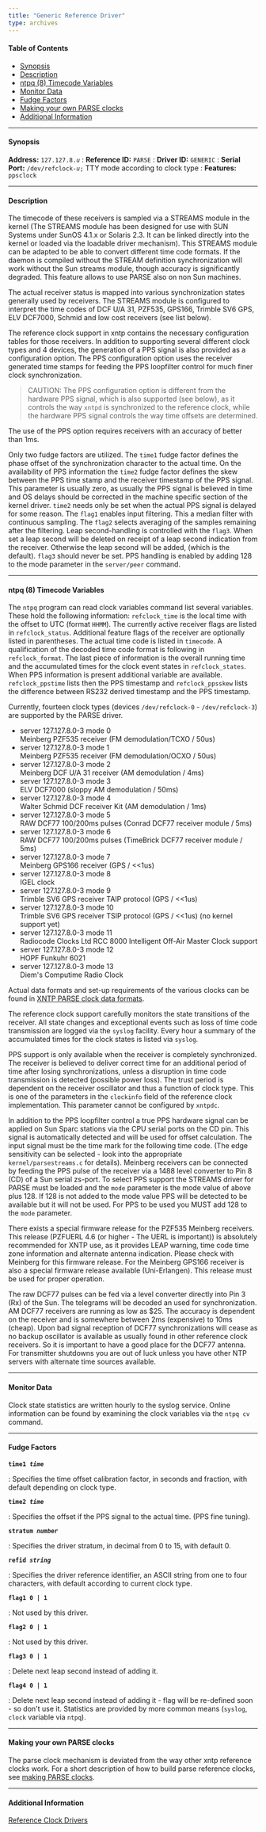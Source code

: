 ```yaml
---
title: "Generic Reference Driver"
type: archives
---
```


#### Table of Contents

*   [Synopsis](/archives/3-5.93e/driver8/#synopsis)
*   [Description](/archives/3-5.93e/driver8/#description)
*   [ntpq (8) Timecode Variables](/archives/3-5.93e/driver8/#ntpq-8-timecode-variables)
*   [Monitor Data](/archives/3-5.93e/driver8/#monitor-data)
*   [Fudge Factors](/archives/3-5.93e/driver8/#fudge-factors)
*   [Making your own PARSE clocks](/archives/3-5.93e/driver8/#making-your-own-parse-clocks)
*   [Additional Information](/archives/3-5.93e/driver8/#additional-information)

* * *

#### Synopsis

**Address:** <code>127.127.8._u_</code>
: **Reference ID:** <code>PARSE</code>
: **Driver ID:** <code>GENERIC</code> 
: **Serial Port:** <code>/dev/refclock-_u_;</code> TTY mode according to clock type
: **Features:** <code>ppsclock</code>

* * *

#### Description

The timecode of these receivers is sampled via a STREAMS module in the kernel (The STREAMS module has been designed for use with SUN Systems under SunOS 4.1.x or Solaris 2.3. It can be linked directly into the kernel or loaded via the loadable driver mechanism). This STREAMS module can be adapted to be able to convert different time code formats. If the daemon is compiled without the STREAM definition synchronization will work without the Sun streams module, though accuracy is significantly degraded. This feature allows to use PARSE also on non Sun machines.

The actual receiver status is mapped into various synchronization states generally used by receivers. The STREAMS module is configured to interpret the time codes of DCF U/A 31, PZF535, GPS166, Trimble SV6 GPS, ELV DCF7000, Schmid and low cost receivers (see list below).

The reference clock support in xntp contains the necessary configuration tables for those receivers. In addition to supporting several different clock types and 4 devices, the generation of a PPS signal is also provided as a configuration option. The PPS configuration option uses the receiver generated time stamps for feeding the PPS loopfilter control for much finer clock synchronization.

> CAUTION: The PPS configuration option is different from the hardware PPS signal, which is also supported (see below), as it controls the way <code>xntpd</code> is synchronized to the reference clock, while the hardware PPS signal controls the way time offsets are determined.

The use of the PPS option requires receivers with an accuracy of better than 1ms.

Only two fudge factors are utilized. The <code>time1</code> fudge factor defines the phase offset of the synchronization character to the actual time. On the availability of PPS information the <code>time2</code> fudge factor defines the skew between the PPS time stamp and the receiver timestamp of the PPS signal. This parameter is usually zero, as usually the PPS signal is believed in time and OS delays should be corrected in the machine specific section of the kernel driver. <code>time2</code> needs only be set when the actual PPS signal is delayed for some reason. The <code>flag1</code> enables input filtering. This a median filter with continuous sampling. The <code>flag2</code> selects averaging of the samples remaining after the filtering. Leap second-handling is controlled with the <code>flag3</code>. When set a leap second will be deleted on receipt of a leap second indication from the receiver. Otherwise the leap second will be added, (which is the default). <code>flag3</code> should never be set. PPS handling is enabled by adding 128 to the mode parameter in the <code>server/peer</code> command.

* * *

#### ntpq (8) Timecode Variables 

The <code>ntpq</code> program can read clock variables command list several variables. These hold the following information: <code>refclock_time</code> is the local time with the offset to UTC (format `HHMM`). The currently active receiver flags are listed in <code>refclock_status</code>. Additional feature flags of the receiver are optionally listed in parentheses. The actual time code is listed in <code>timecode</code>. A qualification of the decoded time code format is following in <code>refclock_format</code>. The last piece of information is the overall running time and the accumulated times for the clock event states in <code>refclock_states</code>. When PPS information is present additional variable are available. <code>refclock_ppstime</code> lists then the PPS timestamp and <code>refclock_ppsskew</code> lists the difference between RS232 derived timestamp and the PPS timestamp.

Currently, fourteen clock types (devices <code>/dev/refclock-0</code> - <code>/dev/refclock-3</code>) are supported by the PARSE driver.

*   server 127.127.8.0-3 mode 0  
    Meinberg PZF535 receiver (FM demodulation/TCXO / 50us)
*   server 127.127.8.0-3 mode 1  
    Meinberg PZF535 receiver (FM demodulation/OCXO / 50us)
*   server 127.127.8.0-3 mode 2  
    Meinberg DCF U/A 31 receiver (AM demodulation / 4ms)
*   server 127.127.8.0-3 mode 3  
    ELV DCF7000 (sloppy AM demodulation / 50ms)
*   server 127.127.8.0-3 mode 4  
    Walter Schmid DCF receiver Kit (AM demodulation / 1ms)
*   server 127.127.8.0-3 mode 5  
    RAW DCF77 100/200ms pulses (Conrad DCF77 receiver module / 5ms)
*   server 127.127.8.0-3 mode 6  
    RAW DCF77 100/200ms pulses (TimeBrick DCF77 receiver module / 5ms)
*   server 127.127.8.0-3 mode 7  
    Meinberg GPS166 receiver (GPS / <<1us)
*   server 127.127.8.0-3 mode 8  
    IGEL clock
*   server 127.127.8.0-3 mode 9  
    Trimble SV6 GPS receiver TAIP protocol (GPS / <<1us)
*   server 127.127.8.0-3 mode 10  
    Trimble SV6 GPS receiver TSIP protocol (GPS / <<1us) (no kernel support yet)
*   server 127.127.8.0-3 mode 11  
    Radiocode Clocks Ltd RCC 8000 Intelligent Off-Air Master Clock support
*   server 127.127.8.0-3 mode 12  
    HOPF Funkuhr 6021
*   server 127.127.8.0-3 mode 13  
    Diem's Computime Radio Clock

Actual data formats and set-up requirements of the various clocks can be found in [XNTP PARSE clock data formats](/archives/3-5.93e/parsedata).

The reference clock support carefully monitors the state transitions of the receiver. All state changes and exceptional events such as loss of time code transmission are logged via the <code>syslog</code> facility. Every hour a summary of the accumulated times for the clock states is listed via <code>syslog</code>.

PPS support is only available when the receiver is completely synchronized. The receiver is believed to deliver correct time for an additional period of time after losing synchronizations, unless a disruption in time code transmission is detected (possible power loss). The trust period is dependent on the receiver oscillator and thus a function of clock type. This is one of the parameters in the <code>clockinfo</code> field of the reference clock implementation. This parameter cannot be configured by <code>xntpdc</code>.

In addition to the PPS loopfilter control a true PPS hardware signal can be applied on Sun Sparc stations via the CPU serial ports on the CD pin. This signal is automatically detected and will be used for offset calculation. The input signal must be the time mark for the following time code. (The edge sensitivity can be selected - look into the appropriate <code>kernel/parsestreams.c</code> for details). Meinberg receivers can be connected by feeding the PPS pulse of the receiver via a 1488 level converter to Pin 8 (CD) of a Sun serial zs-port. To select PPS support the STREAMS driver for PARSE must be loaded and the <code>mode</code> parameter is the mode value of above plus 128. If 128 is not added to the mode value PPS will be detected to be available but it will not be used. For PPS to be used you MUST add 128 to the <code>mode</code> parameter.

There exists a special firmware release for the PZF535 Meinberg receivers. This release (PZFUERL 4.6 (or higher - The UERL is important)) is absolutely recommended for XNTP use, as it provides LEAP warning, time code time zone information and alternate antenna indication. Please check with Meinberg for this firmware release. For the Meinberg GPS166 receiver is also a special firmware release available (Uni-Erlangen). This release must be used for proper operation.

The raw DCF77 pulses can be fed via a level converter directly into Pin 3 (Rx) of the Sun. The telegrams will be decoded an used for synchronization. AM DCF77 receivers are running as low as $25. The accuracy is dependent on the receiver and is somewhere between 2ms (expensive) to 10ms (cheap). Upon bad signal reception of DCF77 synchronizations will cease as no backup oscillator is available as usually found in other reference clock receivers. So it is important to have a good place for the DCF77 antenna. For transmitter shutdowns you are out of luck unless you have other NTP servers with alternate time sources available.

* * *

#### Monitor Data

Clock state statistics are written hourly to the syslog service. Online information can be found by examining the clock variables via the <code>ntpq cv</code> command.  

* * *

#### Fudge Factors

<code>**time1 _time_**</code>

: Specifies the time offset calibration factor, in seconds and fraction, with default depending on clock type.

<code>**time2 _time_**</code>

: Specifies the offset if the PPS signal to the actual time. (PPS fine tuning).

<code>**stratum _number_**</code>

: Specifies the driver stratum, in decimal from 0 to 15, with default 0.

<code>**refid _string_**</code>

: Specifies the driver reference identifier, an ASCII string from one to four characters, with default according to current clock type. 

<code>**flag1 0 | 1**</code>

: Not used by this driver. 

<code>**flag2 0 | 1**</code>

: Not used by this driver. 

<code>**flag3 0 | 1**</code>

: Delete next leap second instead of adding it.

<code>**flag4 0 | 1**</code>

: Delete next leap second instead of adding it - flag will be re-defined soon - so don't use it. Statistics are provided by more common means (<code>syslog</code>, <code>clock</code> variable via <code>ntpq</code>).

* * *

#### Making your own PARSE clocks

The parse clock mechanism is deviated from the way other xntp reference clocks work. For a short description of how to build parse reference clocks, see [making PARSE clocks](/archives/3-5.93e/parsenew).

* * *

#### Additional Information

[Reference Clock Drivers](/archives/3-5.93e/refclock)